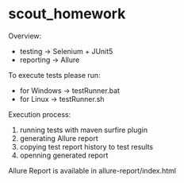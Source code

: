 # scout_homework

Overview:
- testing -> Selenium + JUnit5
- reporting -> Allure

To execute tests please run:
- for Windows -> testRunner.bat
- for Linux -> testRunner.sh

Execution process:
1) running tests with maven surfire plugin
2) generating Allure report
3) copying test report history to test results
4) openning generated report

Allure Report is available in allure-report/index.html
